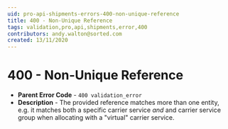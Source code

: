 ```yaml
---
uid: pro-api-shipments-errors-400-non-unique-reference
title: 400 - Non-Unique Reference
tags: validation,pro,api,shipments,error,400
contributors: andy.walton@sorted.com
created: 13/11/2020
---
```

# 400 - Non-Unique Reference

* **Parent Error Code** - `400 validation_error`
* **Description** - The provided reference matches more than one entity, e.g. it matches both a specific carrier service *and* and carrier service group when allocating with a "virtual" carrier service.